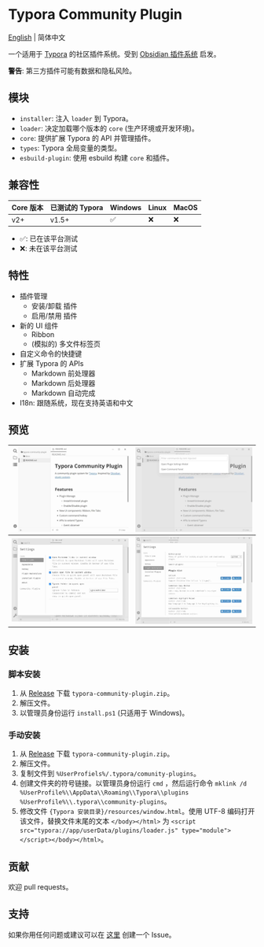 # Typora Community Plugin

[English](https://github.com/typora-community-plugin/typora-community-plugin#README.md) | 简体中文

一个适用于 [Typora](https://typora.io/) 的社区插件系统。受到 [Obsidian 插件系统](https://marcus.se.net/obsidian-plugin-docs/) 启发。

**警告**: 第三方插件可能有数据和隐私风险。



## 模块

- `installer`: 注入 `loader` 到 Typora。
- `loader`: 决定加载哪个版本的 `core` (生产环境或开发环境)。
- `core`: 提供扩展 Typora 的 API 并管理插件。
- `types`: Typora 全局变量的类型。
- `esbuild-plugin`: 使用 esbuild 构建 `core` 和插件。



## 兼容性

| Core 版本 | 已测试的 Typora | Windows | Linux | MacOS |
| --------- | ------------- | ------- | ----- | ----- |
| v2+       | v1.5+         | ✅      | ❌    | ❌    |

- ✅: 已在该平台测试
- ❌: 未在该平台测试



## 特性

- 插件管理
  - 安装/卸载 插件
  - 启用/禁用 插件
- 新的 UI 组件
  - Ribbon
  - (模拟的) 多文件标签页
- 自定义命令的快捷键
- 扩展 Typora 的 APIs
  - Markdown 前处理器
  - Markdown 后处理器
  - Markdown 自动完成
- I18n: 跟随系统，现在支持英语和中文



## 预览

| ![](./docs/assets/base.jpg)           | ![](./docs/assets/command-modal.jpg)      |
| ------------------------------------- | ----------------------------------------- |
| ![](./docs/assets/settings-modal.jpg) | ![](./docs/assets/plugin-marketplace.jpg) |



## 安装

### 脚本安装

1. 从 [Release](https://github.com/typora-community-plugin/typora-community-plugin/releases) 下载 `typora-community-plugin.zip`。
2. 解压文件。
3. 以管理员身份运行 `install.ps1` (只适用于 Windows)。

### 手动安装

1. 从 [Release](https://github.com/typora-community-plugin/typora-community-plugin/releases) 下载 `typora-community-plugin.zip`。
2. 解压文件。
3. 复制文件到 `%UserProfiels%/.typora/comunity-plugins`。
4. 创建文件夹的符号链接。以管理员身份运行 `cmd` ，然后运行命令 `mklink /d %UserProfile%\\AppData\\Roaming\\Typora\\plugins %UserProfile%\\.typora\\community-plugins`。
5. 修改文件 `{Typora 安装目录}/resources/window.html`。使用 UTF-8 编码打开该文件，替换文件末尾的文本 `</body></html>` 为 `<script src="typora://app/userData/plugins/loader.js" type="module"></script></body></html>`。



## 贡献

欢迎 pull requests。



## 支持

如果你用任何问题或建议可以在 [这里](https://github.com/typora-community-plugin/typora-community-plugin/issues) 创建一个 Issue。
